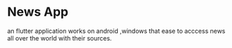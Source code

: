 # News App

an flutter application works on android ,windows that ease to acccess news all over the world with their sources.
